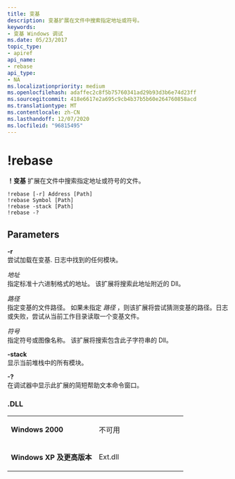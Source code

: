 ```yaml
---
title: 变基
description: 变基扩展在文件中搜索指定地址或符号。
keywords:
- 变基 Windows 调试
ms.date: 05/23/2017
topic_type:
- apiref
api_name:
- rebase
api_type:
- NA
ms.localizationpriority: medium
ms.openlocfilehash: adaffec2c8f5b75760341ad29b93d3b6e74d23ff
ms.sourcegitcommit: 418e6617e2a695c9cb4b37b5b60e264760858acd
ms.translationtype: MT
ms.contentlocale: zh-CN
ms.lasthandoff: 12/07/2020
ms.locfileid: "96815495"
---
```

# <a name="rebase"></a>!rebase


**！变基** 扩展在文件中搜索指定地址或符号的文件。

```dbgcmd
!rebase [-r] Address [Path]
!rebase Symbol [Path]
!rebase -stack [Path]
!rebase -?
```

## <a name="span-idparametersspanspan-idparametersspanspan-idparametersspanparameters"></a><span id="Parameters"></span><span id="parameters"></span><span id="PARAMETERS"></span>Parameters


<span id="_______-r______"></span><span id="_______-R______"></span>**-r**   
尝试加载在变基. 日志中找到的任何模块。

<span id="_______Address______"></span><span id="_______address______"></span><span id="_______ADDRESS______"></span>*地址*   
指定标准十六进制格式的地址。 该扩展将搜索此地址附近的 Dll。

<span id="_______Path______"></span><span id="_______path______"></span><span id="_______PATH______"></span>*路径*   
指定变基的文件路径。 如果未指定 *路径* ，则该扩展将尝试猜测变基的路径。日志或失败，尝试从当前工作目录读取一个变基文件。

<span id="_______Symbol______"></span><span id="_______symbol______"></span><span id="_______SYMBOL______"></span>*符号*   
指定符号或图像名称。 该扩展将搜索包含此子字符串的 Dll。

<span id="_______-stack______"></span><span id="_______-STACK______"></span>**-stack**   
显示当前堆栈中的所有模块。

<span id="_______-_______"></span> **-?**   
在调试器中显示此扩展的简短帮助文本命令窗口。

### <a name="span-iddllspanspan-iddllspandll"></a><span id="DLL"></span><span id="dll"></span>.DLL

<table>
<colgroup>
<col width="50%" />
<col width="50%" />
</colgroup>
<tbody>
<tr class="odd">
<td align="left"><p><strong>Windows 2000</strong></p></td>
<td align="left"><p>不可用</p></td>
</tr>
<tr class="even">
<td align="left"><p><strong>Windows XP 及更高版本</strong></p></td>
<td align="left"><p>Ext.dll</p></td>
</tr>
</tbody>
</table>

 

 

 





